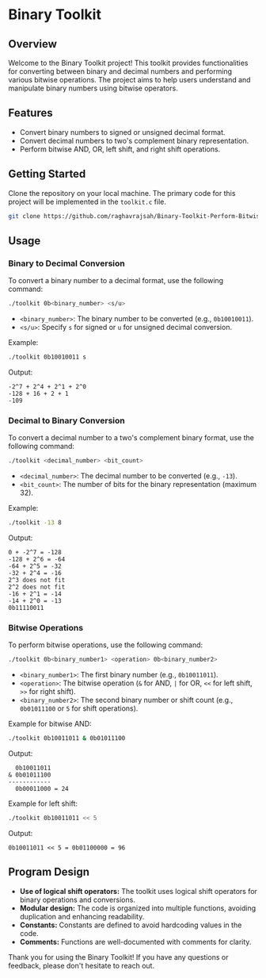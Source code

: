 # Binary Toolkit

## Overview
Welcome to the Binary Toolkit project! This toolkit provides functionalities for converting between binary and decimal numbers and performing various bitwise operations. The project aims to help users understand and manipulate binary numbers using bitwise operators.

## Features
- Convert binary numbers to signed or unsigned decimal format.
- Convert decimal numbers to two's complement binary representation.
- Perform bitwise AND, OR, left shift, and right shift operations.

## Getting Started
Clone the repository on your local machine. The primary code for this project will be implemented in the `toolkit.c` file.

```bash
git clone https://github.com/raghavrajsah/Binary-Toolkit-Perform-Bitwise-.git

```

## Usage

### Binary to Decimal Conversion
To convert a binary number to a decimal format, use the following command:
```bash
./toolkit 0b<binary_number> <s/u>
```
- `<binary_number>`: The binary number to be converted (e.g., `0b10010011`).
- `<s/u>`: Specify `s` for signed or `u` for unsigned decimal conversion.

Example:
```bash
./toolkit 0b10010011 s
```
Output:
```
-2^7 + 2^4 + 2^1 + 2^0
-128 + 16 + 2 + 1
-109
```

### Decimal to Binary Conversion
To convert a decimal number to a two's complement binary format, use the following command:
```bash
./toolkit <decimal_number> <bit_count>
```
- `<decimal_number>`: The decimal number to be converted (e.g., `-13`).
- `<bit_count>`: The number of bits for the binary representation (maximum 32).

Example:
```bash
./toolkit -13 8
```
Output:
```
0 + -2^7 = -128
-128 + 2^6 = -64
-64 + 2^5 = -32
-32 + 2^4 = -16
2^3 does not fit
2^2 does not fit
-16 + 2^1 = -14
-14 + 2^0 = -13
0b11110011
```

### Bitwise Operations
To perform bitwise operations, use the following command:
```bash
./toolkit 0b<binary_number1> <operation> 0b<binary_number2>
```
- `<binary_number1>`: The first binary number (e.g., `0b10011011`).
- `<operation>`: The bitwise operation (`&` for AND, `|` for OR, `<<` for left shift, `>>` for right shift).
- `<binary_number2>`: The second binary number or shift count (e.g., `0b01011100` or `5` for shift operations).

Example for bitwise AND:
```bash
./toolkit 0b10011011 & 0b01011100
```
Output:
```
  0b10011011
& 0b01011100 
------------
  0b00011000 = 24
```

Example for left shift:
```bash
./toolkit 0b10011011 << 5
```
Output:
```
0b10011011 << 5 = 0b01100000 = 96
```

## Program Design
- **Use of logical shift operators:** The toolkit uses logical shift operators for binary operations and conversions.
- **Modular design:** The code is organized into multiple functions, avoiding duplication and enhancing readability.
- **Constants:** Constants are defined to avoid hardcoding values in the code.
- **Comments:** Functions are well-documented with comments for clarity.



Thank you for using the Binary Toolkit! If you have any questions or feedback, please don't hesitate to reach out.
